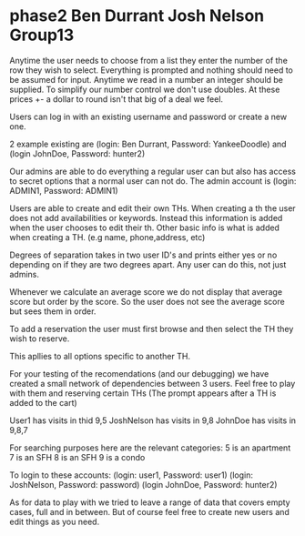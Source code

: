 # phase2 Ben Durrant Josh Nelson Group13



Anytime the user needs to choose from a list they enter the number of the row they wish to select. Everything is prompted and nothing should need to be assumed for input. Anytime we read in a number an integer should be supplied. To simplify our number control we don't use doubles. At these prices +- a dollar to round isn't that big of a deal we feel. 
 

Users can log in with an existing username and password or create a new one. 

2 example existing are (login: Ben Durrant, Password: YankeeDoodle) and (login JohnDoe, Password: hunter2) 


Our admins are able to do everything a regular user can but also has access to secret options that a normal user can not do.
The admin account is (login: ADMIN1, Password: ADMIN1) 

Users are able to create and edit their own THs. When creating a th the user does not add availabilities or keywords.
Instead this information is added when the user chooses to edit their th. Other basic info is what is added when creating a TH. (e.g name, phone,address, etc)


Degrees of separation takes in two user ID's and prints either yes or no depending on if they are two degrees apart. Any user can do this, not just admins.


Whenever we calculate an average score we do not display that average score but order by the score. So the user does not see the average score but sees them in order.


To add a reservation the user must first browse and then select the TH they wish to reserve.



 This apllies to all options specific to another TH.

For your testing of the recomendations (and our debugging) we have created a small network of dependencies between 3 users. Feel free to play with them and reserving certain THs
(The prompt appears after a TH is added to the cart)

User1 has visits in thid 9,5
JoshNelson has visits in 9,8
JohnDoe has visits in 9,8,7

For searching purposes here are the relevant categories: 
5 is an apartment
7 is an SFH
8 is an SFH
9 is a condo

To login to these accounts:
(login: user1, Password: user1)
(login: JoshNelson, Password: password)
(login JohnDoe, Password: hunter2) 



As for data to play with we tried to leave a range of data that covers empty cases, full and in between.
But of course feel free to create new users and edit things as you need.